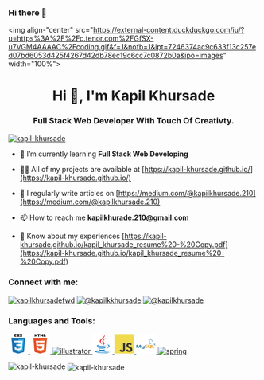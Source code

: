 ### Hi there 👋
<img align-"center" src="https://external-content.duckduckgo.com/iu/?u=https%3A%2F%2Fc.tenor.com%2FGfSX-u7VGM4AAAAC%2Fcoding.gif&f=1&nofb=1&ipt=7246374ac9c633f13c257ed07bd6053d425f4267d42db78ec19c6cc7c0872b0a&ipo=images" width="100%">

<h1 align="center">Hi 👋, I'm Kapil Khursade</h1>
<h3 align="center">Full Stack Web Developer With Touch Of Creativty.</h3>

<p align="left"> <a href="https://github.com/ryo-ma/github-profile-trophy"><img src="https://github-profile-trophy.vercel.app/?username=kapil-khursade" alt="kapil-khursade" /></a> </p>

- 🌱 I’m currently learning **Full Stack Web Developing**

- 👨‍💻 All of my projects are available at [https://kapil-khursade.github.io/](https://kapil-khursade.github.io/)

- 📝 I regularly write articles on [https://medium.com/@kapilkhursade.210](https://medium.com/@kapilkhursade.210)

- 📫 How to reach me **kapilkhurade.210@gmail.com**

- 📄 Know about my experiences [https://kapil-khursade.github.io/kapil_khursade_resume%20-%20Copy.pdf](https://kapil-khursade.github.io/kapil_khursade_resume%20-%20Copy.pdf)

<h3 align="left">Connect with me:</h3>
<p align="left">
<a href="https://linkedin.com/in/kapilkhursadefwd" target="blank"><img align="center" src="https://raw.githubusercontent.com/rahuldkjain/github-profile-readme-generator/master/src/images/icons/Social/linked-in-alt.svg" alt="kapilkhursadefwd" height="30" width="40" /></a>
<a href="https://instagram.com/@kapilkkhursade" target="blank"><img align="center" src="https://raw.githubusercontent.com/rahuldkjain/github-profile-readme-generator/master/src/images/icons/Social/instagram.svg" alt="@kapilkkhursade" height="30" width="40" /></a>
<a href="https://medium.com/@kapilkhursade" target="blank"><img align="center" src="https://raw.githubusercontent.com/rahuldkjain/github-profile-readme-generator/master/src/images/icons/Social/medium.svg" alt="@kapilkhursade" height="30" width="40" /></a>
</p>

<h3 align="left">Languages and Tools:</h3>
<p align="left"> <a href="https://www.w3schools.com/css/" target="_blank" rel="noreferrer"> <img src="https://raw.githubusercontent.com/devicons/devicon/master/icons/css3/css3-original-wordmark.svg" alt="css3" width="40" height="40"/> </a> <a href="https://www.w3.org/html/" target="_blank" rel="noreferrer"> <img src="https://raw.githubusercontent.com/devicons/devicon/master/icons/html5/html5-original-wordmark.svg" alt="html5" width="40" height="40"/> </a> <a href="https://www.adobe.com/in/products/illustrator.html" target="_blank" rel="noreferrer"> <img src="https://www.vectorlogo.zone/logos/adobe_illustrator/adobe_illustrator-icon.svg" alt="illustrator" width="40" height="40"/> </a> <a href="https://www.java.com" target="_blank" rel="noreferrer"> <img src="https://raw.githubusercontent.com/devicons/devicon/master/icons/java/java-original.svg" alt="java" width="40" height="40"/> </a> <a href="https://developer.mozilla.org/en-US/docs/Web/JavaScript" target="_blank" rel="noreferrer"> <img src="https://raw.githubusercontent.com/devicons/devicon/master/icons/javascript/javascript-original.svg" alt="javascript" width="40" height="40"/> </a> <a href="https://www.mysql.com/" target="_blank" rel="noreferrer"> <img src="https://raw.githubusercontent.com/devicons/devicon/master/icons/mysql/mysql-original-wordmark.svg" alt="mysql" width="40" height="40"/> </a> <a href="https://spring.io/" target="_blank" rel="noreferrer"> <img src="https://www.vectorlogo.zone/logos/springio/springio-icon.svg" alt="spring" width="40" height="40"/> </a> </p>

<p><img align="left" src="https://github-readme-stats.vercel.app/api/top-langs?username=kapil-khursade&show_icons=true&locale=en&layout=compact" alt="kapil-khursade" /></p>

<p>&nbsp;<img align="center" src="https://github-readme-stats.vercel.app/api?username=kapil-khursade&show_icons=true&locale=en" alt="kapil-khursade" /></p>
